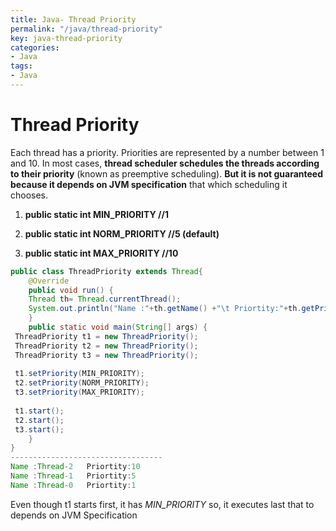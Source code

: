 ```yaml
---
title: Java- Thread Priority
permalink: "/java/thread-priority"
key: java-thread-priority
categories:
- Java
tags:
- Java
---
```


Thread Priority
==================

Each thread has a priority. Priorities are represented by a number between 1 and
10. In most cases, **thread scheduler schedules the threads according to their
priority** (known as preemptive scheduling). **But it is not guaranteed because
it depends on JVM specification** that which scheduling it chooses.

1.  **public static int MIN_PRIORITY //1**

2.  **public static int NORM_PRIORITY //5 (default)**

3.  **public static int MAX_PRIORITY //10**

```java
public class ThreadPriority extends Thread{
	@Override
	public void run() {
	Thread th= Thread.currentThread();	
	System.out.println("Name :"+th.getName() +"\t Priortity:"+th.getPriority());
	}
	public static void main(String[] args) {
 ThreadPriority t1 = new ThreadPriority();
 ThreadPriority t2 = new ThreadPriority();
 ThreadPriority t3 = new ThreadPriority();
 
 t1.setPriority(MIN_PRIORITY);
 t2.setPriority(NORM_PRIORITY);
 t3.setPriority(MAX_PRIORITY);
 
 t1.start();
 t2.start();
 t3.start(); 
	}
}
----------------------------------
Name :Thread-2	 Priortity:10
Name :Thread-1	 Priortity:5
Name :Thread-0	 Priortity:1
```

Even though t1 starts first, it has *MIN_PRIORITY* so, it executes last that to
depends on JVM Specification
